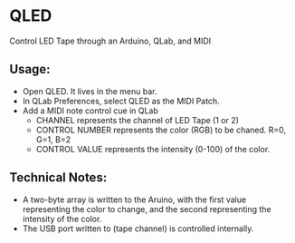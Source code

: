 # QLED
Control LED Tape through an Arduino, QLab, and MIDI

## Usage:
* Open QLED. It lives in the menu bar.
* In QLab Preferences, select QLED as the MIDI Patch.
* Add a MIDI note control cue in QLab
  * CHANNEL represents the channel of LED Tape (1 or 2)
  * CONTROL NUMBER represents the color (RGB) to be chaned. R=0, G=1, B=2
  * CONTROL VALUE represents the intensity (0-100) of the color.


## Technical Notes:
* A two-byte array is written to the Aruino, with the first value representing the color to change, and the second representing the intensity of the color.
* The USB port written to (tape channel) is controlled internally.
